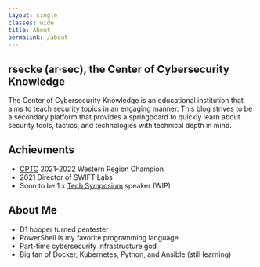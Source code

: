 ```yaml
---
layout: single
classes: wide
title: About
permalink: /about
---
```


## rsecke (ar·sec), the Center of Cybersecurity Knowledge

The Center of Cybersecurity Knowledge is an educational institution that aims to teach security topics in an engaging manner. This blog strives to be a secondary platform that provides a springboard to quickly learn about security tools, tactics, and technologies with technical depth in mind.

## Achievments
- [CPTC](https://cp.tc/) 2021-2022 Western Region Champion
- 2021 Director of SWIFT Labs
- Soon to be 1 x [Tech Symposium](https://techsymposium.calpolyswift.org/) speaker (WIP)

## About Me
- D1 hooper turned pentester
- PowerShell is my favorite programming language
- Part-time cybersecurity infrastructure god
- Big fan of Docker, Kubernetes, Python, and Ansible (still learning)

